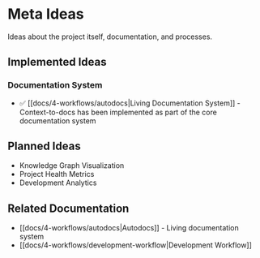 # Meta Ideas

Ideas about the project itself, documentation, and processes.

## Implemented Ideas

### Documentation System
- ✅ [[docs/4-workflows/autodocs|Living Documentation System]] - Context-to-docs has been implemented as part of the core documentation system

## Planned Ideas

- Knowledge Graph Visualization
- Project Health Metrics
- Development Analytics

## Related Documentation
- [[docs/4-workflows/autodocs|Autodocs]] - Living documentation system
- [[docs/4-workflows/development-workflow|Development Workflow]] 